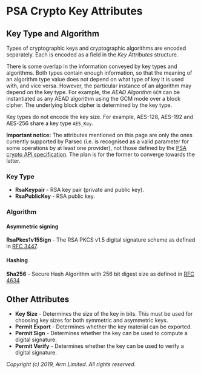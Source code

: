 # PSA Crypto Key Attributes

## Key Type and Algorithm

Types of cryptographic keys and cryptographic algorithms are encoded separately. Each is encoded as
a field in the *Key Attributes* structure.

There is some overlap in the information conveyed by key types and algorithms. Both types contain
enough information, so that the meaning of an algorithm type value does not depend on what type of
key it is used with, and vice versa. However, the particular instance of an algorithm may depend on
the key type. For example, the *AEAD Algorithm* `GCM` can be instantiated as any AEAD algorithm
using the GCM mode over a block cipher. The underlying block cipher is determined by the key type.

Key types do not encode the key size. For example, AES-128, AES-192 and AES-256 share a key type
`AES_Key`.

**Important notice:** The attributes mentioned on this page are only the ones currently supported by
Parsec (i.e. is recognised as a valid parameter for some operations by at least one provider), not
those defined by the [PSA crypto API
specification](https://armmbed.github.io/mbed-crypto/PSA_Cryptography_API_Specification.pdf). The
plan is for the former to converge towards the latter.

### Key Type

- **RsaKeypair** - RSA key pair (private and public key).
- **RsaPublicKey** - RSA public key.

### Algorithm

#### Asymmetric signing

**RsaPkcs1v15Sign** - The RSA PKCS v1.5 digital signature scheme as defined in [RFC
3447](https://tools.ietf.org/html/rfc3447#section-8.2).

#### Hashing

**Sha256** - Secure Hash Algorithm with 256 bit digest size as defined in [RFC
4634](https://tools.ietf.org/html/rfc4634)

## Other Attributes

- **Key Size** - Determines the size of the key in bits. This must be used for choosing key sizes
   for both symmetric and asymmetric keys.
- **Permit Export** - Determines whether the key material can be exported.
- **Permit Sign** - Determines whether the key can be used to compute a digital signature.
- **Permit Verify** - Determines whether the key can be used to verify a digital signature.

*Copyright (c) 2019, Arm Limited. All rights reserved.*
